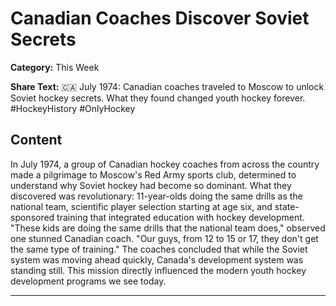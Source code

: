 # Canadian Coaches Discover Soviet Secrets

**Category:** This Week

**Share Text:** 🇨🇦 July 1974: Canadian coaches traveled to Moscow to unlock Soviet hockey secrets. What they found changed youth hockey forever. #HockeyHistory #OnlyHockey

## Content

In July 1974, a group of Canadian hockey coaches from across the country made a pilgrimage to Moscow's Red Army sports club, determined to understand why Soviet hockey had become so dominant. What they discovered was revolutionary: 11-year-olds doing the same drills as the national team, scientific player selection starting at age six, and state-sponsored training that integrated education with hockey development. "These kids are doing the same drills that the national team does," observed one stunned Canadian coach. "Our guys, from 12 to 15 or 17, they don't get the same type of training." The coaches concluded that while the Soviet system was moving ahead quickly, Canada's development system was standing still. This mission directly influenced the modern youth hockey development programs we see today.

---

